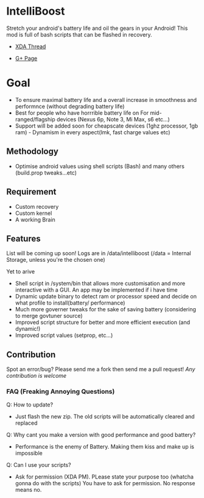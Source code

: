 # IntelliBoost
Stretch your android's battery life and oil the gears in your Android! 
This mod is full of bash scripts that can be flashed in recovery.

- [XDA Thread](http://google.com)

- [G+ Page](https://plus.google.com/u/0/communities/103694585129460218696)

# Goal
- To ensure maximal battery life and a overall increase in smoothness and performnce (without degrading battery life)
- Best for people who have horrrible battery life on For mid-ranged/flagship devices (Nexus 6p, Note 3, Mi Max, s6 etc...)
- Support will be added soon for cheapscate devices (1ghz processor, 1gb ram)
- Dynamism in every aspect(lmk, fast charge values etc)

## Methodology
- Optimise android values using shell scripts (Bash) and many others (build.prop tweaks...etc)

## Requirement
- Custom recovery
- Custom kernel
- A working Brain

## Features
List will be coming up soon!
Logs are in /data/intelliboost (/data = Internal Storage, unless you're the chosen one)

Yet to arive
- Shell script in /system/bin that allows more customisation and more interactive with a GUI. An app may be implemented if i have time
- Dynamic update binary to detect ram or processor speed and decide on what profile to install(battery/ performance)
- Much more governer tweaks for the sake of saving battery (considering to merge govtuner source)
- Improved script structure for better and more efficient execution (and dynamic!)
- Improved script values (setprop, etc...)

## Contribution
Spot an error/bug? Please send me a fork then send me a pull request!
*Any contribution is welcome*

### FAQ (Freaking Annoying Questions)
Q: How to update?
- Just flash the new zip. The old scripts will be automatically cleared and replaced

Q: Why cant you make a version with good performance and good battery?
- Performance is the enemy of Battery. Making them kiss and make up is impossible

Q: Can I use your scripts?
- Ask for permission (XDA PM). PLease state your purpose too (whatcha gonna do with the scripts) You have to ask for permission. No response means no.
